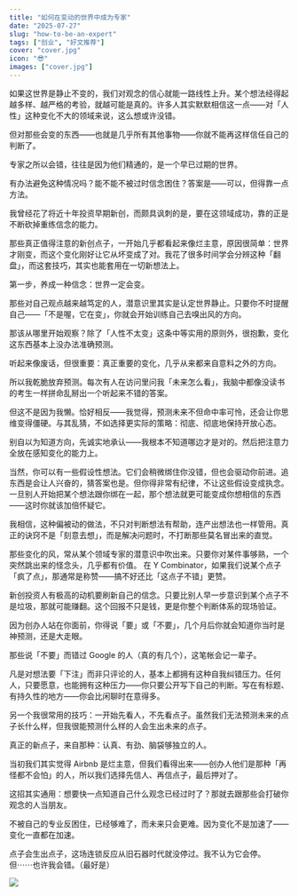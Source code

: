 ```yaml
---
title: "如何在变动的世界中成为专家"
date: "2025-07-27"
slug: "how-to-be-an-expert"
tags: ["创业", "好文推荐"]
cover: "cover.jpg"
icon: "😎"
images: ["cover.jpg"]
---
```

如果这世界是静止不变的，我们对观念的信心就能一路线性上升。某个想法经得起越多样、越严格的考验，就越可能是真的。许多人其实默默相信这一点——对「人性」这种变化不大的领域来说，这么想或许没错。



但对那些会变的东西——也就是几乎所有其他事物——你就不能再这样信任自己的判断了。



专家之所以会错，往往是因为他们精通的，是一个早已过期的世界。



有办法避免这种情况吗？能不能不被过时信念困住？答案是——可以，但得靠一点方法。



我曾经花了将近十年投资早期新创，而颇具讽刺的是，要在这领域成功，靠的正是不断砍掉重练信念的能力。



那些真正值得注意的新创点子，一开始几乎都看起来像烂主意，原因很简单：世界才刚变，而这个变化刚好让它从坏变成了对。我花了很多时间学会分辨这种「翻盘」，而这套技巧，其实也能套用在一切新想法上。



第一步，养成一种信念：世界一定会变。



那些对自己观点越来越笃定的人，潜意识里其实是认定世界静止。只要你不时提醒自己——「不是喔，它在变」，你就会开始训练自己去嗅出风的方向。



那该从哪里开始观察？除了「人性不太变」这条中等实用的原则外，很抱歉，变化这东西基本上没办法准确预测。



听起来像废话，但很重要：真正重要的变化，几乎从来都来自意料之外的方向。



所以我乾脆放弃预测。每次有人在访问里问我「未来怎么看」，我脑中都像没读书的考生一样拼命乱掰出一个听起来不错的答案。



但这不是因为我懒。恰好相反——我觉得，预测未来不但命中率可怜，还会让你思维变得僵硬。与其乱猜，不如选择更实际的策略：彻底、彻底地保持开放心态。



别自以为知道方向，先诚实地承认——我根本不知道哪边才是对的。然后把注意力全放在感知变化的能力上。



当然，你可以有一些假设性想法。它们会稍微绑住你没错，但也会驱动你前进。追东西是会让人兴奋的，猜答案也是。但你得非常有纪律，不让这些假设变成执念。
一旦别人开始把某个想法跟你绑在一起，那个想法就更可能变成你想相信的东西——这时你就该加倍怀疑它。



我相信，这种偏被动的做法，不只对判断想法有帮助，连产出想法也一样管用。真正的诀窍不是「刻意去想」，而是解决问题时，不打断那些莫名冒出来的直觉。



那些变化的风，常从某个领域专家的潜意识中吹出来。只要你对某件事够熟，一个突然跳出来的怪念头，几乎都有价值。
在 Y Combinator，如果我们说某个点子「疯了点」，那通常是称赞——搞不好还比「这点子不错」更赞。



新创投资人有极高的动机要刷新自己的信念。只要比别人早一步意识到某个点子不是垃圾，那就可能赚翻。这个回报不只是钱，更是你整个判断体系的现场验证。



因为创办人站在你面前，你得说「要」或「不要」，几个月后你就会知道你当时是神预测，还是大走眼。



那些说「不要」而错过 Google 的人（真的有几个），这笔帐会记一辈子。



凡是对想法要「下注」而非只评论的人，基本上都拥有这种自我纠错压力。任何人，只要愿意，也能拥有这种压力——你只要公开写下自己的判断。写在有标题、有持久性的地方——你会比闲聊时在意得多。



另一个我很常用的技巧：一开始先看人，不先看点子。虽然我们无法预测未来的点子长什么样，但我很能预测什么样的人会生出未来的点子。



真正的新点子，来自那种：认真、有劲、脑袋够独立的人。



当初我们其实觉得 Airbnb 是烂主意，但我们看得出来——创办人他们是那种「再怪都不会怕」的人，所以我们选择先信人、再信点子，最后押对了。



这招其实通用：想要快一点知道自己什么观念已经过时了？那就去跟那些会打破你观念的人当朋友。



不被自己的专业反困住，已经够难了，而未来只会更难。因为变化不是加速了——变化一直都在加速。



点子会生出点子，这场连锁反应从旧石器时代就没停过。我不认为它会停。
但⋯⋯也许我会错。（最好是）




![](https://prod-files-secure.s3.us-west-2.amazonaws.com/112d0858-5090-4d34-a606-b75eb8d65fd2/46476355-9cf3-4e99-9b7a-3531bc426380/1000202064.png?X-Amz-Algorithm=AWS4-HMAC-SHA256&X-Amz-Content-Sha256=UNSIGNED-PAYLOAD&X-Amz-Credential=ASIAZI2LB4667XTBBT3S%2F20250915%2Fus-west-2%2Fs3%2Faws4_request&X-Amz-Date=20250915T224319Z&X-Amz-Expires=3600&X-Amz-Security-Token=IQoJb3JpZ2luX2VjEAYaCXVzLXdlc3QtMiJHMEUCIBS76iKPZbLbHjfg%2BGOl0Qfh7%2FWdobA5MPbsq8RTVrqAAiEA1DshgNZDqQIs8evKvLoo21b8cPw9Yz71RKChmoEGS24q%2FwMIfxAAGgw2Mzc0MjMxODM4MDUiDAeGB%2F1bREDCa0KclCrcA5DIWxrryJQx60ivVYUO78nICvar6h88tCLEl%2F8jaFk%2FzXfIok4UPUmz8FuBbtXh0357VODJO4thzbM%2Fv7chXzaxNlXUS3tXFCnpx%2BAWuHpM0JiYx5AYPx2F%2Ba9MES%2Bc1ud0PJWBn1HpBL3nb8t1MQ0a6GX4CcoxKMVy%2BvjNQhLkDN%2Ffnzxb7XMtA4XuhVOPGBm7SnSeDnwYLwGHYdKzJLO2be64KdTf0S8q4s%2FCPm3nuJYnDgwOCjh8mWWzJquHYmxP7589W8Y5ZGOxB45%2FYW28XT2fJawbBDE9qj7Va8GMPD7X0tjbGlzXt4QD75ExmorZ1siTkyT6Y0jTYK3gGUo6CStmAjkla4gDbJakkvBP3cL%2FzP3WD8bfZANGMYPi8Zc%2BRsXWNLLgFfDvGF02KqAQtg8Yr%2FSMFfx0evuxe6kFOopyrbmSWVx2ItvwwQiPxN7sxyCNi7T4kxRttwR%2FwI58W0cHSwXnZg%2B9pgbCNTnSxaZBxaFcd6prBdZR37bZPvKtzKz1%2Bub03apWZjr53R11GUBWk8lf%2BE8arXEQ03mw0InPU8NAxdqmjX0Un5EttN6hJfmOgrNarqEhb4sqSC%2FnzuA9FhoRenJfVypceOads96Ckc2tFvLYqQ3GMJ6eosYGOqUB9qiryhMhjUHBkWlwXULFgnRlAVX2M46XiYaoaz%2FTo1OqBPP1fazESraaCyxG5DZrcaYfzn%2B88lnwfH59gTqeLOJqLaeQmHw2iSBQUkpUTcl0x0svYHiRIO3f7AxleAY%2F8RrSmtO2UROMnLlxty3sjinXbEFd2kOZTHgJuIFoI65bRpY7W7to3tWeuoEkGC9OCZIiH3rT8GH%2B4V705ijCsK9Gymii&X-Amz-Signature=eaba1ba5fe9c286b91c777afaae33ad37854d12f4fd6092f58b019e8d1b5fd09&X-Amz-SignedHeaders=host&x-amz-checksum-mode=ENABLED&x-id=GetObject)

